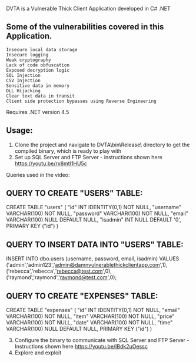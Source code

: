 DVTA is a Vulnerable Thick Client Application developed in C# .NET

Some of the vulnerabilities covered in this Application.
-------------------------------------------------------
    Insecure local data storage
    Insecure logging
    Weak cryptography
    Lack of code obfuscation
    Exposed decryption logic
    SQL Injection
    CSV Injection
    Sensitive data in memory
    DLL Hijacking
    Clear text data in transit
    Client side protection bypasses using Reverse Engineering

Requires .NET version 4.5

Usage:
------
1. Clone the project and navigate to DVTA\bin\Release\ directory to get the compiled binary, which is ready to play with
2. Set up SQL Server and FTP Server - instructions shown here https://youtu.be/rx8mtI1HU5c

Queries used in the video:

QUERY TO CREATE "USERS" TABLE:
-------------------------------

CREATE TABLE "users" (
    "id" INT IDENTITY(0,1) NOT NULL,
    "username" VARCHAR(100) NOT NULL,
    "password" VARCHAR(100) NOT NULL,
    "email" VARCHAR(100) NULL DEFAULT NULL,
    "isadmin" INT NULL DEFAULT '0',
    PRIMARY KEY ("id")
)


QUERY TO INSERT DATA INTO "USERS" TABLE:
-----------------------------------------

INSERT INTO dbo.users (username, password, email, isadmin)
VALUES
('admin','admin123','admin@damnvulnerablethickclientapp.com',1),
('rebecca','rebecca','rebecca@test.com',0),
('raymond','raymond','raymond@test.com',0);


QUERY TO CREATE "EXPENSES" TABLE:
---------------------------------

CREATE TABLE "expenses" (
    "id" INT IDENTITY(0,1) NOT NULL,
    "email" VARCHAR(100) NOT NULL,
    "item" VARCHAR(100) NOT NULL,
    "price" VARCHAR(100) NOT NULL,
    "date" VARCHAR(100) NOT NULL,
    "time" VARCHAR(100) NULL DEFAULT NULL,
    PRIMARY KEY ("id")
)


3. Configure the binary to communicate with SQL Server and FTP Server - Instructions shown here https://youtu.be/IBdk2uOessc
4. Explore and exploit
